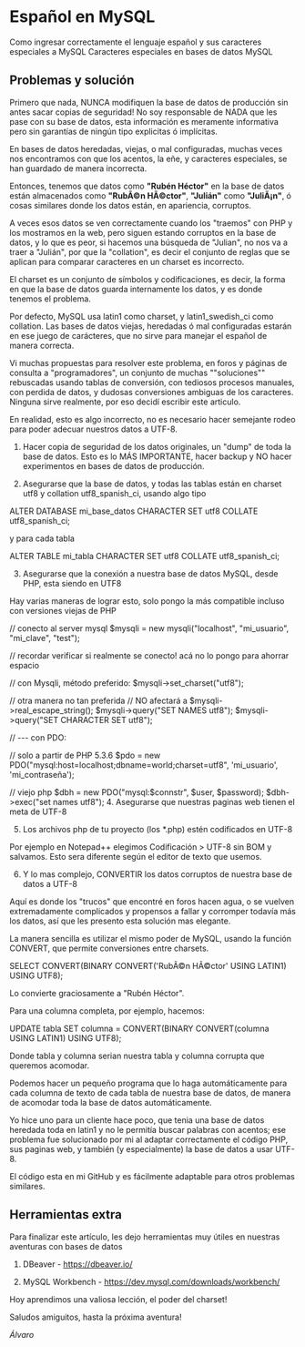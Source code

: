 # Español en MySQL

Como ingresar correctamente el lenguaje español y sus caracteres especiales a MySQL
Caracteres especiales en bases de datos MySQL

## Problemas y solución

Primero que nada, NUNCA modifiquen la base de datos de producción sin antes sacar copias de seguridad! No soy responsable de NADA que les pase con su base de datos, esta información es meramente informativa pero sin garantías de ningún tipo explicitas ó implícitas.

En bases de datos heredadas, viejas, o mal configuradas, muchas veces nos encontramos con que los acentos, la eñe, y caracteres especiales, se han guardado de manera incorrecta.

Entonces, tenemos que datos como **"Rubén Héctor"** en la base de datos están almacenados como **"RubÃ©n HÃ©ctor"**, **"Julián"** como **"JuliÃ¡n"**, ó cosas similares donde los datos están, en apariencia, corruptos.

A veces esos datos se ven correctamente cuando los "traemos" con PHP y los mostramos en la web, pero siguen estando corruptos en la base de datos, y lo que es peor, si hacemos una búsqueda de "Julian", no nos va a traer a "Julián", por que la "collation", es decir el conjunto de reglas que se aplican para comparar caracteres en un charset es incorrecto.

El charset es un conjunto de símbolos y codificaciones, es decir, la forma en que la base de datos guarda internamente los datos, y es donde tenemos el problema.

Por defecto, MySQL usa latin1 como charset, y  latin1_swedish_ci como collation. Las bases de datos viejas, heredadas ó mal configuradas estarán en ese juego de carácteres, que no sirve para manejar el español de manera correcta.

Vi muchas propuestas para resolver este problema, en foros y páginas de consulta a "programadores", un conjunto de muchas ""soluciones"" rebuscadas usando tablas de conversión, con tediosos procesos manuales, con perdida de datos, y dudosas conversiones ambiguas de los caracteres. Ninguna sirve realmente, por eso decidí escribir este articulo.

En realidad, esto es algo incorrecto, no es necesario hacer semejante rodeo para poder adecuar nuestros datos a UTF-8.

1. Hacer copia de seguridad de los datos originales, un "dump" de toda la base de datos. Esto es lo MÁS IMPORTANTE, hacer backup y NO hacer experimentos en bases de datos de producción.

2. Asegurarse que la base de datos, y todas las tablas están en charset utf8 y collation utf8_spanish_ci, usando algo tipo

ALTER DATABASE mi_base_datos CHARACTER SET utf8 COLLATE utf8_spanish_ci;

y para cada tabla

ALTER TABLE mi_tabla CHARACTER SET utf8 COLLATE utf8_spanish_ci;

3. Asegurarse que la conexión a nuestra base de datos MySQL, desde PHP, esta siendo en UTF8

Hay varias maneras de lograr esto, solo pongo la más compatible incluso con versiones viejas de PHP

// conecto al server mysql
$mysqli = new mysqli("localhost", "mi_usuario", "mi_clave", "test");

// recordar verificar si realmente se conecto! acá no lo pongo para ahorrar espacio

// con Mysqli, método preferido:
$mysqli->set_charset("utf8");

// otra manera no tan preferida
// NO afectará a $mysqli->real_escape_string();
$mysqli->query("SET NAMES utf8");
$mysqli->query("SET CHARACTER SET utf8");

// --- con PDO:

// solo a partir de PHP 5.3.6
$pdo = new PDO("mysql:host=localhost;dbname=world;charset=utf8", 'mi_usuario', 'mi_contraseña');

// viejo php
$dbh = new PDO("mysql:$connstr",  $user, $password);
$dbh->exec("set names utf8");
4. Asegurarse que nuestras paginas web tienen el meta de UTF-8

<meta charset="utf-8">

5. Los archivos php de tu proyecto (los *.php) estén codificados en UTF-8

Por ejemplo en Notepad++ elegimos Codificación > UTF-8 sin BOM y salvamos. Esto sera diferente según el editor de texto que usemos.

6. Y lo mas complejo, CONVERTIR los datos corruptos de nuestra base de datos a UTF-8

Aquí es donde los "trucos" que encontré en foros hacen agua, o se vuelven extremadamente complicados y propensos a fallar y corromper todavía más los datos, así que les presento esta solución mas elegante.

La manera sencilla es utilizar el mismo poder de MySQL, usando la función CONVERT, que permite conversiones entre charsets.

SELECT CONVERT(BINARY CONVERT('RubÃ©n HÃ©ctor' USING LATIN1) USING UTF8);

Lo convierte graciosamente a "Rubén Héctor".

Para una columna completa, por ejemplo, hacemos:

UPDATE tabla SET columna = CONVERT(BINARY CONVERT(columna USING LATIN1) USING UTF8);

Donde tabla y columna serian nuestra tabla y columna corrupta que queremos acomodar.

Podemos hacer un pequeño programa que lo haga automáticamente para cada columna de texto de cada tabla de nuestra base de datos, de manera de acomodar toda la base de datos automáticamente.

Yo hice uno para un cliente hace poco, que tenia una base de datos heredada toda en latin1 y no le permitía buscar palabras con acentos; ese problema fue solucionado por mi al adaptar correctamente el código PHP, sus paginas web, y también (y especialmente) la base de datos a usar UTF-8.

El código esta en mi GitHub y es fácilmente adaptable para otros problemas similares.

## Herramientas extra

Para finalizar este artículo, les dejo herramientas muy útiles en nuestras aventuras con bases de datos

1. DBeaver - https://dbeaver.io/

2. MySQL Workbench - https://dev.mysql.com/downloads/workbench/

Hoy aprendimos una valiosa lección, el poder del charset!

Saludos amiguitos, hasta la próxima aventura!

*Álvaro*
